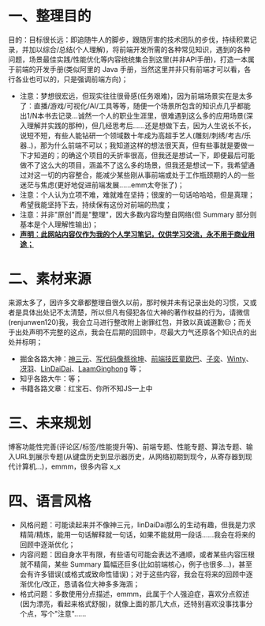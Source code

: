 # 一、整理目的

目的：目标很长远：即追随牛人的脚步，跟随厉害的技术团队的步伐，持续积累记录，并加以综合/总结(个人理解)，将前端开发所需的各种常见知识，遇到的各种问题，场景最佳实践/性能优化等内容统统集合到这里(并非API手册)，打造一本属于前端的开发手册(类似阿里的 Java 手册，当然这里并非只有前端才可以看，各行各业也可以的，只是强调前端方向)；

- 注意：梦想很宏远，但现实往往很骨感(任务艰难)，因为前端场景实在是太多了：直播/游戏/可视化/AI/工具等等，随便一个场景所包含的知识点几乎都能出1/N本书去记录…诚然一个人的职业生涯里，很难遇到这么多的应用场景(深入理解并实践的那种)，但几经思考后……还是想做下去，因为人生说长不长，说短不短，有些人能钻研一个领域数十年成为高超手艺人(雕刻/刺绣/考古/乐器..)，那为什么前端不可以；我知道这样的想法很天真，但有些事就是要做一下才知道的；的确这个项目的夭折率很高，但我还是想试一下，即便最后可能做不了这么大的项目，涵盖不了这么多的场景，但我还是想试一下，我希望通过对这一切的内容整合，能减少某些刚从事前端或处于工作瓶颈期的人的一些迷茫与焦虑(更好地促进前端发展……emm太夸张了)；
- 注意：个人认为立项不难，难就难在坚持；很废的一句话哈哈哈，但是真理；希望我能坚持下去，持续保有这份对前端的热度；
- 注意：并非"原创"而是"整理"，因大多数内容均整自网络(但 Summary 部分则基本是个人理解性输出)；
- **<u>声明：此网站内容仅作为我的个人学习笔记，仅供学习交流，永不用于商业用途；</u>**





# 二、素材来源

来源太多了，因许多文章都整理自很久以前，那时候并未有记录出处的习惯，又或者是具体出处记不太清楚，所以但凡有侵犯各位大神的著作权益的行为，请微信(renjunwen120)我，我会立马进行整改附上谢罪红包，并致以真诚道歉😔；而关于出处声明不完整的这点，我会在后期的回顾中，尽最大力气还原各个知识点的出处并标明；

- 掘金各路大神：[神三元](https://juejin.im/user/430664257382462)、[写代码像蔡徐坤](https://juejin.im/user/536217406419064)、[前端技匠](https://juejin.im/user/3421335916389165)[童欧巴](https://juejin.im/user/3491704662669469)、[子奕](https://juejin.im/user/3227821870163176)、[Winty](https://juejin.im/user/2348212565325960)、[冴羽](https://juejin.im/user/712139234359182)、[LinDaiDai](https://juejin.im/user/360295513463912)、[LaamGinghong](https://github.com/i-want-offer/FE-Interview-questions) 等；
- 知乎各路大牛：等；
- 书籍各路文章：红宝石、你所不知JS—上中





# 三、未来规划

博客功能性完善(评论区/标签/性能提升等)、前端专题、性能专题、算法专题、输入URL到展示专题(从键盘历史到显示器历史，从网络初期到现今，从寄存器到现代计算机…)，emmm，很多内容 x_x





# 四、语言风格

- 风格问题：可能读起来并不像神三元，linDaiDai那么的生动有趣，但我是力求精简/精炼，能用一句话解释就一句话，如果不能就用一段话……我会在将来的回顾中逐渐优化；
- 内容问题：因自身水平有限，有些语句可能会表达不通顺，或者某些内容压根就不精简，某些 Summary 篇幅还巨多(比如前端核心，例子也很多…)，甚至会有许多错误(或格式或致命性错误)；对于这些内容，我会在将来的回顾中逐渐优化/改正，恳请各位大神多多海涵；
- 格式问题：多数使用分点描述，emmm，此属于个人强迫症，喜欢分点叙述(因为漂亮，看起来格式舒服)，就像上面的那几大点，还特别喜欢没事找事分个点，写个"注意"……


